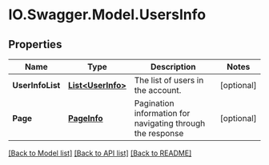 # IO.Swagger.Model.UsersInfo
## Properties

Name | Type | Description | Notes
------------ | ------------- | ------------- | -------------
**UserInfoList** | [**List&lt;UserInfo&gt;**](UserInfo.md) | The list of users in the account. | [optional] 
**Page** | [**PageInfo**](PageInfo.md) | Pagination information for navigating through the response | [optional] 

[[Back to Model list]](../README.md#documentation-for-models) [[Back to API list]](../README.md#documentation-for-api-endpoints) [[Back to README]](../README.md)

